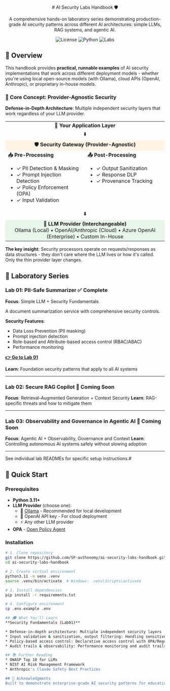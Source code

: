 <div align="center">
    # AI Security Labs Handbook 🛡️

A comprehensive hands-on laboratory series demonstrating production-grade AI security patterns across different AI architectures: simple LLMs, RAG systems, and agentic AI.

![License](https://img.shields.io/badge/license-MIT-blue.svg)
![Python](https://img.shields.io/badge/python-3.11-blue.svg)
![Labs](https://img.shields.io/badge/labs-3-green.svg)
</div>

## 🎯 Overview

This handbook provides **practical, runnable examples** of AI security implementations that work across different deployment models - whether you're using local open-source models (with Ollama), cloud APIs (OpenAI, Anthropic), or proprietary in-house models.

### 🔑 Core Concept: Provider-Agnostic Security
**Defense-in-Depth Architecture**: Multiple independent security layers that work regardless of your LLM provider.

<table>
<tr>
<td colspan="2" align="center"><strong>🎯 Your Application Layer</strong></td>
</tr>
<tr>
<td colspan="2" align="center">⬇️</td>
</tr>
<tr>
<td colspan="2" align="center" bgcolor="#fff4e6"><strong>🛡️ Security Gateway (Provider-Agnostic)</strong></td>
</tr>
<tr>
<td width="50%" valign="top">
<strong>📥 Pre-Processing</strong>
<ul>
<li>✓ PII Detection & Masking</li>
<li>✓ Prompt Injection Detection</li>
<li>✓ Policy Enforcement (OPA)</li>
<li>✓ Input Validation</li>
</ul>
</td>
<td width="50%" valign="top">
<strong>📤 Post-Processing</strong>
<ul>
<li>✓ Output Sanitization</li>
<li>✓ Response DLP</li>
<li>✓ Provenance Tracking</li>
</ul>
</td>
</tr>
<tr>
<td colspan="2" align="center">⬇️</td>
</tr>
<tr>
<td colspan="2" align="center" bgcolor="#e8f5e9">
<strong>🔌 LLM Provider (Interchangeable)</strong><br/>
Ollama (Local) • OpenAI/Anthropic (Cloud) • Azure OpenAI (Enterprise) • Custom In-House
</td>
</tr>
</table>

**The key insight**: Security processors operate on requests/responses as data structures - they don't care where the LLM lives or how it's called. Only the thin provider layer changes.

## 🧪 Laboratory Series

### Lab 01: PII-Safe Summarizer ✅ Complete
**Focus**: Simple LLM + Security Fundamentals

A document summarization service with comprehensive security controls.

**Security Features**:
- Data Loss Prevention (PII masking)
- Prompt injection detection
- Role-based and Attribute-based access control (RBAC/ABAC)
- Performance monitoring

**[👉 Go to Lab 01](labs/01-pii-safe-summarizer/README.md)**

**Learn**: Foundation security patterns that apply to all AI systems

---

### Lab 02: Secure RAG Copilot 🚧 Coming Soon
**Focus**: Retrieval-Augmented Generation + Context Security
**Learn**: RAG-specific threats and how to mitigate them

---

### Lab 03: Observability and Governance in Agentic AI 🚧 Coming Soon
**Focus**: Agentic AI + Observability, Governance and Context
**Learn**: Controlling autonomous AI systems safely without slowing adoption

---
See individual lab READMEs for specific setup instructions.#

## 🚀 Quick Start

### Prerequisites

- **Python 3.11+**
- **LLM Provider** (choose one):
  - 🦙 [Ollama](https://ollama.com/download) - Recommended for local development
  - 🤖 OpenAI API key - For cloud deployment
  - ⚡ Any other LLM provider
- **OPA** - [Open Policy Agent](https://www.openpolicyagent.org/docs/latest/#running-opa)

### Installation
```bash
# 1. Clone repository
git clone https://github.com/SP-authonomy/ai-security-labs-handbook.git
cd ai-security-labs-handbook

# 2. Create virtual environment
python3.11 -m venv .venv
source .venv/bin/activate  # Windows: .venv\Scripts\activate

# 3. Install dependencies
pip install -r requirements.txt

# 4. Configure environment
cp .env.example .env

## 🎓 What You'll Learn
**Security Fundamentals (Lab01)**

* Defense-in-depth architecture: Multiple independent security layers
* Input validation & sanitization, output filtering: Handling sensitive vs non-sensitive data
* Policy-based access control: Declarative access control with OPA/Rego
* Audit trails & observability: Performance monitoring and audit trails

## 📚 Further Reading
* OWASP Top 10 for LLMs
* NIST AI Risk Management Framework
* Anthropic's Claude Safety Best Practices

## 🙏 Acknowledgments
Built to demonstrate enterprise-grade AI security patterns for educational purposes.
